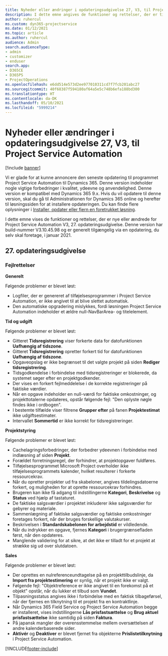 ```yaml
---
title: Nyheder eller ændringer i opdateringsudgivelse 27, V3, til Project Service Automation
description: I dette emne angives de funktioner og rettelser, der er tilgængelige til Project Service Automation, opdateringsudgivelse 27, V3.
author: ruhercul
ms.custom: dyn365-projectservice
ms.date: 01/12/2021
ms.topic: article
ms.author: ruhercul
audience: Admin
search.audienceType:
- admin
- customizer
- enduser
search.app:
- D365CE
- D365PS
- ProjectOperations
ms.openlocfilehash: e6dd514e573d2ee977010311cd7f7fcb201abc27
ms.sourcegitcommit: 40f68387f594180af64a5e5c748b6efa188bd300
ms.translationtype: HT
ms.contentlocale: da-DK
ms.lasthandoff: 05/10/2021
ms.locfileid: "5999214"
---
```

# <a name="whats-new-or-changed-in-project-service-automation-update-release-27-v3"></a>Nyheder eller ændringer i opdateringsudgivelse 27, V3, til Project Service Automation

[!include [banner](../includes/psa-now-project-operations.md)]

Vi er glade for at kunne annoncere den seneste opdatering til programmet Project Service Automation til Dynamics 365. Denne version indeholder nogle vigtige forbedringer i kvalitet, ydeevne og anvendelighed. Denne version er kompatibel med Dynamics 365 9.x. Hvis du vil opdatere til denne version, skal du gå til Administrationen for Dynamics 365 online og herefter til løsningssiden for at installere opdateringen. Du kan finde flere oplysninger i [Installer, opdater eller fjern en foretrukket løsning](/power-platform/admin/install-remove-preferred-solution).

I dette emne vises de funktioner og rettelser, der er nye eller ændrede for Project Service Automation V3, 27. opdateringsudgivelse. Denne version har build-nummer V3.10.45.98 og er generelt tilgængelig via en opdatering, du selv skal foretage, i januar 2021.

## <a name="update-release-27"></a>27. opdateringsudgivelse

### <a name="bug-fixes"></a>Fejlrettelser

**Generelt**

Følgende problemer er blevet løst:

- Logfiler, der er genereret af tilføjelsesprogrammer i Project Service Automation, er ikke angivet til at blive slettet automatisk.
- Den automatiske opgradering mislykkes, fordi løsningen Project Service Automation indeholder et ældre null-NavBarArea- og titelelement.

**Tid og udgift**

Følgende problemer er blevet løst:

- Gitteret **Tidsregistrering** viser forkerte data for datofunktionen **Uafhængig af tidszone**.
- Gitteret **Tidsregistrering** opretter forkert tid for datofunktionen **Uafhængig af tidszone**.
- Opgaveopslag er ikke begrænset til det valgte projekt på siden **Rediger tidsregistrering**.
- Tidsgodkendelse i forbindelse med tidsregistreringer er blokerede, da systemet søger efter en projektgodkender.
- Der vises en forkert fejlmeddelelse i de korrekte registreringer på faktiske værdier.
- Når en opgave indeholder en null-værdi for faktiske omkostninger, og projekttotalerne opdateres, opstår følgende fejl: "Den oplyste nøgle findes ikke i ordbogen".
- I bestemte tilfælde viser filtrene **Grupper efter** på fanen **Projektestimat** ikke udgiftsestimater.
- Intervallet **Sommertid** er ikke korrekt for tidsregistreringer.

**Projektstyring**

Følgende problemer er blevet løst:

- Cachelagringsforbedringer, der forbedrer ydeevnen i forbindelse med indlæsning af siden **Projekt**.
- Forældet forretningsregel, der forhindrer, at projektopgaver fuldføres.
- Tilføjelsesprogrammet Microsoft Project overholder ikke tilføjelsesprogrammets kalender, hvilket resulterer i forkerte ressourcekrav.
- Når du opretter projekter ud fra skabeloner, angives tildelingsdatoerne forkert, og muligheden for at oprette ressourcekrav forhindres.
- Brugeren kan ikke få adgang til indstillingerne **Kategori**, **Beskrivelse** og **Status** ved hjælp af tastaturet.
- De faktiske salgsværdier i projektet inkluderer ikke salgsværdier for gebyrer og materiale.
- Sammenlægning af faktiske salgsværdier og faktiske omkostninger foretages forkert, når der bruges forskellige valutakurser.
- Beskrivelsen i **Standardskabelonen for arbejdstid** er vildledende.
- Når du indrykker en opgave, fjernes **Kategori** i brugergrænsefladen først, når den opdateres.
- Manglende validering for at sikre, at det ikke er tilladt for et projekt at strække sig ud over slutdatoen.

**Sales**

Følgende problemer er blevet løst:

- Der oprettes en nulreferenceundtagelse på en projekttilbudslinje, da **Import fra projektestimering** er synlig, når et projekt ikke er valgt.
- Følgende fejl: "Objektreference er ikke angivet til en forekomst på et objekt" opstår, når du lukker et tilbud som **Vundet**.
- Tilpasningsstatus angives ikke i forbindelse med en faktisk tilbageførsel, når der fjernes en tilknytning til et projekt fra en kontraktlinje.
- Når Dynamics 365 Field Service og Project Service Automation begge er installeret, vises indstillingerne **Lås prisfastsættelse** og **Brug aktuel prisfastsættelse** ikke samtidig på siden **Faktura**.
- På japansk mangler der overensstemmelse mellem oversættelsen af andre kalenderbaserede sider.
- **Aktivér** og **Deaktiver** er blevet fjernet fra objekterne **Prislistetilknytning** i Project Service Automation.


[!INCLUDE[footer-include](../includes/footer-banner.md)]